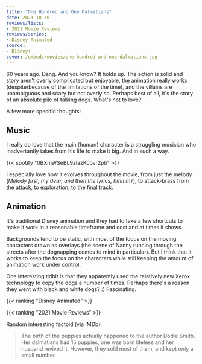 ```yaml
---
title: "One Hundred and One Dalmatians"
date: 2021-10-30
reviews/lists:
- 2021 Movie Reviews
reviews/series:
- Disney Animated
source:
- Disney+
cover: /embeds/movies/one-hundred-and-one-dalmatians.jpg
---
```

60 years ago. Dang. And you know? It holds up. The action is solid and story aren't overly complicated but enjoyable, the animation really works (despite/because of the limitations of the time), and the villains are unambiguous and scary but not overly so. Perhaps best of all, it's the story of an absolute pile of talking dogs. What's not to love? 

<!--more-->

A few more specific thoughts:

## Music

I really do love that the main (human) character is a struggling musician who inadvertantly takes from his life to make it big. And in such a way. 

{{< spotify "0BXmWSeBL9zIazKcbvr2pb" >}}

I especially love how it evolves throughout the movie, from just the melody (*Melody first, my dear, and then the lyrics, hmmm?*), to attack-brass from the attack, to exploration, to the final track. 

## Animation

It's traditional Disney animation and they had to take a few shortcuts to make it work in a reasonable timeframe and cost and at times it shows. 

Backgrounds tend to be static, with most of the focus on the moving characters drawn as overlays (the scene of Nanny running through the streets after the dognapping comes to mind in particular). But I think that it works to keep the focus on the characters while still keeping the amount of animation work under control. 

One interesting tidbit is that they apparently used the relatively new Xerox technology to copy the dogs a number of times. Perhaps there's a reason they went with black and white dogs? :) Fascinating. 

{{< ranking "Disney Animated" >}}

{{< ranking "2021 Movie Reviews" >}}

Random interesting factoid (via IMDb): 

>  The birth of the puppies actually happened to the author Dodie Smith. Her dalmatians had 15 puppies, one was born lifeless and her husband revived it. However, they sold most of them, and kept only a small number. 
